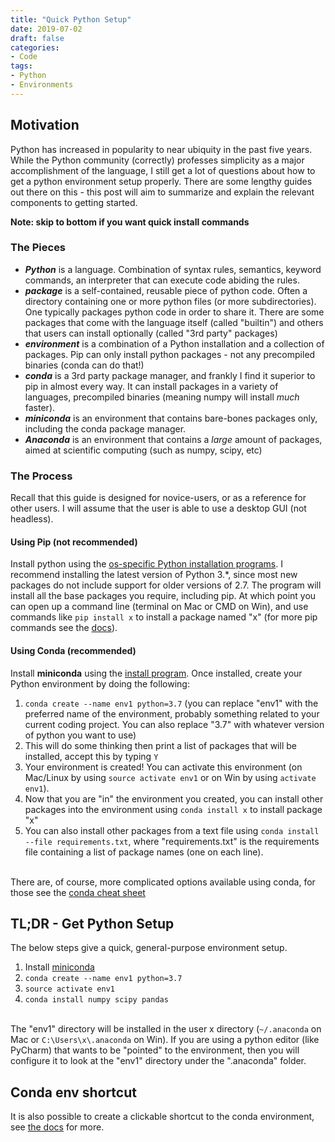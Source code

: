 ```yaml
---
title: "Quick Python Setup"
date: 2019-07-02
draft: false
categories:
- Code
tags:
- Python
- Environments
---
```


## Motivation
Python has increased in popularity to near ubiquity in the past five years. While the Python community (correctly) professes 
simplicity as a major accomplishment of the language, I still get a lot of questions about how to get a python environment 
setup properly. There are some lengthy guides out there on this - this post will aim to summarize and explain the relevant 
components to getting started.

**Note: skip to bottom if you want quick install commands**

### The Pieces
- **_Python_** is a language. Combination of syntax rules, semantics, keyword commands, an interpreter that can execute code abiding the rules. 
- **_package_** is a self-contained, reusable piece of python code. Often a directory containing one or more python files (or more subdirectories). One typically packages python code in order to share it. There are some packages that come with the language itself (called "builtin") and others that users can install optionally (called "3rd party" packages)
- **_environment_** is a combination of a Python installation and a collection of packages. Pip can only install python packages - not any precompiled binaries (conda can do that!)
- **_conda_** is a 3rd party package manager, and frankly I find it superior to pip in almost every way. It can install packages in a variety of languages, precompiled binaries (meaning numpy will install _much_ faster).
- **_miniconda_** is an environment that contains bare-bones packages only, including the conda package manager.
- **_Anaconda_** is an environment that contains a _large_ amount of packages, aimed at scientific computing (such as numpy, scipy, etc)

### The Process
Recall that this guide is designed for novice-users, or as a reference for other users. I will assume that the user is 
able to use a desktop GUI (not headless).

#### Using Pip (not recommended)
Install python using the [os-specific Python installation programs](https://www.python.org/downloads/). I recommend 
installing the latest version of Python 3.*, since most new packages do not include support for older versions of 2.7. 
The program will install all the base packages you require, including pip. At which point you can open up a command line 
(terminal on Mac or CMD on Win), and use commands like `pip install x` to install a package named "x" (for more pip commands 
see the [docs](https://pip.pypa.io/en/stable/quickstart/)).

#### Using Conda (recommended)
Install **miniconda** using the [install program](https://docs.conda.io/en/latest/miniconda.html). Once installed, create 
your Python environment by doing the following:

1. `conda create --name env1 python=3.7` (you can replace "env1" with the preferred name of the environment, probably something related to your current coding project. You can also replace "3.7" with whatever version of python you want to use)
2. This will do some thinking then print a list of packages that will be installed, accept this by typing `Y`
3. Your environment is created! You can activate this environment (on Mac/Linux by using `source activate env1` or on Win by using `activate env1`). 
4. Now that you are "in" the environment you created, you can install other packages into the environment using `conda install x` to install package "x"
5. You can also install other packages from a text file using `conda install --file requirements.txt`, where "requirements.txt" is the requirements file containing a list of package names (one on each line).
<br><br>

There are, of course, more complicated options available using conda, for those see 
the [conda cheat sheet](https://docs.conda.io/projects/conda/en/4.6.0/_downloads/52a95608c49671267e40c689e0bc00ca/conda-cheatsheet.pdf)

## TL;DR - Get Python Setup
The below steps give a quick, general-purpose environment setup.

1. Install [miniconda](https://docs.conda.io/en/latest/miniconda.html)
2. `conda create --name env1 python=3.7`
3. `source activate env1`
4. `conda install numpy scipy pandas`
<br><br>

The "env1" directory will be installed in the user x directory (`~/.anaconda` on Mac or `C:\Users\x\.anaconda` on Win). 
If you are using a python editor (like PyCharm) that wants to be "pointed" to the environment, then you will configure 
it to look at the "env1" directory under the ".anaconda" folder.

## Conda env shortcut
It is also possible to create a clickable shortcut to the conda environment, see [the docs](https://anaconda.org/anaconda/console_shortcut) for more.
